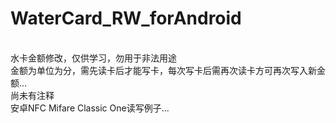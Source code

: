# WaterCard_RW_forAndroid
<br/>水卡金额修改，仅供学习，勿用于非法用途
<br/>金额为单位为分，需先读卡后才能写卡，每次写卡后需再次读卡方可再次写入新金额...
<br/>尚未有注释
<br/>安卓NFC Mifare Classic One读写例子...

